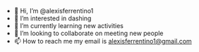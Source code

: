 - 👋 Hi, I’m @alexisferrentino1
- 👀 I’m interested in dashing 
- 🌱 I’m currently learning new activities 
- 💞️ I’m looking to collaborate on meeting new people
- 📫 How to reach me my email is alexisferrentino1@gmail.com

<!---
alexisferrentino1/alexisferrentino1 is a ✨ special ✨ repository because its `README.md` (this file) appears on your GitHub profile.
You can click the Preview link to take a look at your changes.
--->
